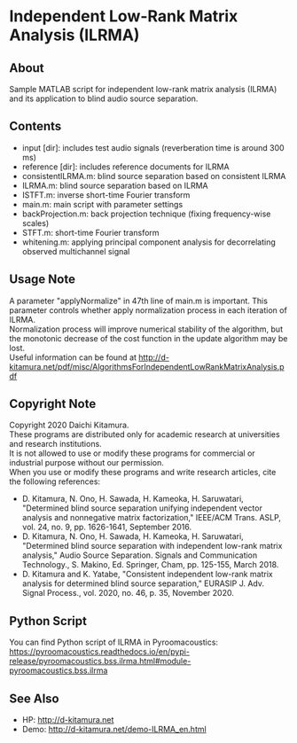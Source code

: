 # Independent Low-Rank Matrix Analysis (ILRMA)

## About
Sample MATLAB script for independent low-rank matrix analysis (ILRMA) and its application to blind audio source separation.

## Contents
- input [dir]:		        includes test audio signals (reverberation time is around 300 ms)
- reference [dir]:	        includes reference documents for ILRMA
- consistentILRMA.m:        blind source separation based on consistent ILRMA
- ILRMA.m:			        blind source separation based on ILRMA
- ISTFT.m:			        inverse short-time Fourier transform
- main.m:			        main script with parameter settings
- backProjection.m:	        back projection technique (fixing frequency-wise scales)
- STFT.m:			        short-time Fourier transform
- whitening.m:		        applying principal component analysis for decorrelating observed multichannel signal

## Usage Note
A parameter "applyNormalize" in 47th line of main.m is important. 
This parameter controls whether apply normalization process in each iteration of ILRMA.  
Normalization process will improve numerical stability of the algorithm, but the monotonic decrease of the cost function in the update algorithm may be lost.  
Useful information can be found at http://d-kitamura.net/pdf/misc/AlgorithmsForIndependentLowRankMatrixAnalysis.pdf

## Copyright Note
Copyright 2020 Daichi Kitamura.  
These programs are distributed only for academic research at universities and research institutions.  
It is not allowed to use or modify these programs for commercial or industrial purpose without our permission.  
When you use or modify these programs and write research articles, cite the following references: 
* D. Kitamura, N. Ono, H. Sawada, H. Kameoka, H. Saruwatari, "Determined blind source separation unifying independent vector analysis and nonnegative matrix factorization," IEEE/ACM Trans. ASLP, vol. 24, no. 9, pp. 1626-1641, September 2016.
* D. Kitamura, N. Ono, H. Sawada, H. Kameoka, H. Saruwatari, "Determined blind source separation with independent low-rank matrix analysis," Audio Source Separation. Signals and Communication Technology., S. Makino, Ed. Springer, Cham, pp. 125-155, March 2018.
* D. Kitamura and K. Yatabe, "Consistent independent low-rank matrix analysis for determined blind source separation," EURASIP J. Adv. Signal Process., vol. 2020, no. 46, p. 35, November 2020.

## Python Script
You can find Python script of ILRMA in Pyroomacoustics: https://pyroomacoustics.readthedocs.io/en/pypi-release/pyroomacoustics.bss.ilrma.html#module-pyroomacoustics.bss.ilrma

## See Also
* HP: http://d-kitamura.net
* Demo: http://d-kitamura.net/demo-ILRMA_en.html